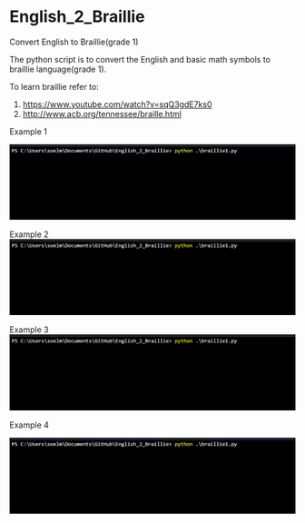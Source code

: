 # English_2_Braillie

Convert English to Braillie(grade 1)

The python script is to convert the English and basic math symbols to braillie language(grade 1).


To learn braillie refer to:
1) https://www.youtube.com/watch?v=sqQ3gdE7ks0
2) http://www.acb.org/tennessee/braille.html



Example 1

![](gif_4.gif)

Example 2
![](gif_2.gif)

Example 3
![](gif_3.gif)

Example 4

![](gif_1.gif)
